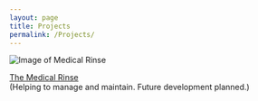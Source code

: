 ```yaml
---
layout: page
title: Projects
permalink: /Projects/
---
```


![Image of Medical Rinse](https://alex.corpuz.dev/images/tmr.png)  

[The Medical Rinse](https://themedicalrinse.com)  
(Helping  to manage and maintain. Future development planned.)

